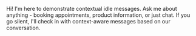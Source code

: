 Hi! I'm here to demonstrate contextual idle messages. Ask me about anything - booking appointments, product information, or just chat. If you go silent, I'll check in with context-aware messages based on our conversation.